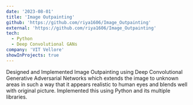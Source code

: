 ```yaml
---
date: '2023-08-01'
title: 'Image Outpainting'
github: 'https://github.com/riya1606/Image_Outpainting'
external: 'https://github.com/riya1606/Image_Outpainting'
tech:
  - Python
  - Deep Convolutional GANs
company: 'VIT Vellore'
showInProjects: true
---
```


Designed and Implemented Image Outpainting using Deep Convolutional Generative Adversarial Networks which extends the image to unknown areas in such a way that it appears realistic to human eyes and blends well with original picture. Implemented this using Python and its multiple libraries.